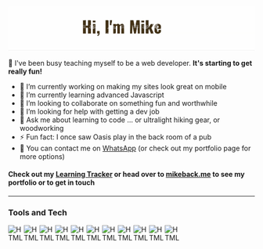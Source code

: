 
<img alt="Banner image with cutout text and outdoor icons in background: Hello I'm Mike." src="banner.gif">

👋 I've been busy teaching myself to be a web developer. **It's starting to get really fun!**<br>

- 🔭 I’m currently working on making my sites look great on mobile
- 🌱 I’m currently learning advanced Javascript
- 👯 I’m looking to collaborate on something fun and worthwhile
- 🤔 I’m looking for help with getting a dev job
- 💬 Ask me about learning to code ... or ultralight hiking gear, or woodworking
- ⚡ Fun fact: I once saw Oasis play in the back room of a pub
- :mega: You can contact me on [WhatsApp](https://wa.me/61438651533) (or check out my portfolio page for more options)

#### Check out my [Learning Tracker][tracker] or head over to [mikeback.me][website] to see my portfolio or to get in touch

___

### Tools and Tech

<img align="left" height="32" width="32" alt="HTML5" src="https://cdn.jsdelivr.net/npm/simple-icons@v3/icons/html5.svg" />
<img align="left" height="32" width="32" alt="HTML5" src="https://cdn.jsdelivr.net/npm/simple-icons@v3/icons/css3.svg" />
<img align="left" height="32" width="32" alt="HTML5" src="https://cdn.jsdelivr.net/npm/simple-icons@v3/icons/javascript.svg" />
<img align="left" height="32" width="32" alt="HTML5" src="https://cdn.jsdelivr.net/npm/simple-icons@v3/icons/bootstrap.svg" />
<img align="left" height="32" width="32" alt="HTML5" src="https://cdn.jsdelivr.net/npm/simple-icons@v3/icons/sass.svg" />
<img align="left" height="32" width="32" alt="HTML5" src="https://cdn.jsdelivr.net/npm/simple-icons@v3/icons/jquery.svg" />
<img align="left" height="32" width="32" alt="HTML5" src="https://cdn.jsdelivr.net/npm/simple-icons@v3/icons/git.svg" />
<img align="left" height="32" width="32" alt="HTML5" src="https://cdn.jsdelivr.net/npm/simple-icons@v3/icons/github.svg" />
<img align="left" height="32" width="32" alt="HTML5" src="https://cdn.jsdelivr.net/npm/simple-icons@v3/icons/node-dot-js.svg" />
<img align="left" height="32" width="32" alt="HTML5" src="https://cdn.jsdelivr.net/npm/simple-icons@v3/icons/mongodb.svg" />
<img align="left" height="32" width="32" alt="HTML5" src="https://cdn.jsdelivr.net/npm/simple-icons@v3/icons/visualstudiocode.svg" />


[tracker]: https://github.com/MakeItBack/Learning-Tracker
[website]: https://www.mikeback.me

